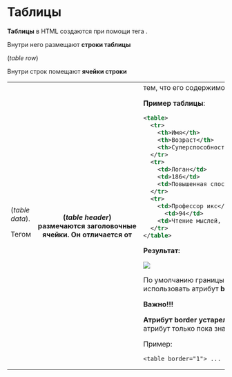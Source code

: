 # Таблицы

**Таблицы** в HTML создаются при помощи тега <table>.

Внутри него размещают **строки таблицы** <tr> (_table row_)

Внутри строк помещают **ячейки строки** <td> (_table data_).

Тегом <th> (_table header_) размечаются **заголовочные ячейки**. Он отличается от <td> тем, что его содержимое будет выделено полужирным и выровнено по центру.

**Пример таблицы**:

```xml
<table>
  <tr>
    <th>Имя</th>
    <th>Возраст</th> 
    <th>Суперспособность</th>
  </tr>
  <tr>
    <td>Логан</td>
    <td>186</td> 
    <td>Повышенная способность к регенерации</td>
  </tr>
  <tr>
    <td>Профессор икс</td>
      <td>94</td>
    <td>Чтение мыслей, вызов иллюзий, временного паралича, способность останавливать время</td> 
  </tr>
</table>
```

**Результат:**

![](https://ucarecdn.com/23017625-cb15-43ef-9b97-60d9256e0c90/)

По умолчанию границы таблиц не отображаются. Чтобы включить отображение границ, нужно использовать атрибут **border**.

**Важно!!!**

**Атрибут border устарел** и его применение в HTML5 не приветствуется. Используйте данный атрибут только пока знакомитесь с таблицами. Данный атрибут заменяет свойство border в CSS. 

Пример:

```vbscript
<table border="1"> ... </table> 
```